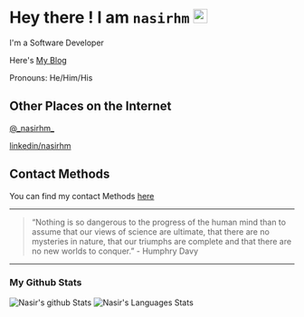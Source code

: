 # Hey there ! I am `nasirhm` <img src="https://media.giphy.com/media/hvRJCLFzcasrR4ia7z/giphy.gif" width="25px">

I'm a Software Developer

Here's [My Blog](https://nasirhussain.tech/posts/)

Pronouns: He/Him/His

## Other Places on the Internet
[@\_nasirhm_](https://twitter.com/_nasirhm_)

[linkedin/nasirhm](https://www.linkedin.com/in/nasirhm)

## Contact Methods

You can find my contact Methods [here](https://nasirhussain.tech/contact/)

---

> “Nothing is so dangerous to the progress of the human mind than to assume that our views of science are ultimate, that there are no mysteries in nature, that our triumphs are complete and that there are no new worlds to conquer.”
> \- Humphry Davy

---

### My Github Stats
![Nasir's github Stats](https://github-readme-stats.vercel.app/api?username=nasirhm&theme=material-palenight)
![Nasir's Languages Stats](https://github-readme-stats.vercel.app/api/top-langs/?username=nasirhm&theme=material-palenight&hide_langs_below=1&layout=compact)

<!--
**nasirhm/nasirhm** is a ✨ _special_ ✨ repository because its `README.md` (this file) appears on your GitHub profile.

Here are some ideas to get you started:

- 🔭 I’m currently working on ...
- 🌱 I’m currently learning ...
- 👯 I’m looking to collaborate on ...
- 🤔 I’m looking for help with ...
- 💬 Ask me about ...
- 📫 How to reach me: ...
- 😄 Pronouns: ...
- ⚡ Fun fact: ...
-->
